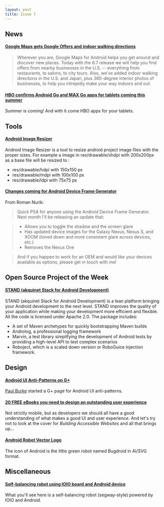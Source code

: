 ```yaml
---
layout: post
title: Issue 7
---
```

## News

#### [Google Maps gets Google Offers and indoor walking directions](http://google-latlong.blogspot.com/2012/05/shop-and-travel-smarter-with-google.html)
> Wherever you are, Google Maps for Android helps you get around and discover new places. Today with the 6.7 release we will help you find offers from nearby businesses in the U.S. -- everything from restaurants, to salons, to city tours. Also, we’ve added indoor walking directions in the U.S. and Japan, plus 360-degree interior photos of businesses, to help you intrepidly make your way indoors and out.

#### [HBO confirms Android Go and MAX Go apps for tablets coming this summer](http://www.theverge.com/2012/5/11/3014966/hbo-confirms-android-go-and-max-go-apps-tablets-this-summer)
Summer is coming! And with it come HBO apps for your tablets.

## Tools

#### [Android Image Resizer](https://github.com/bearstouch/android_img_resizer)
Android Image Resizer is a tool to resize android project image files with the proper sizes.
For example a image in res/drawable/xhdpi with 200x200px as a base file will be resized to :

* res/drawable/hdpi with 150x150 px
* res/drawable/mdpi with 100x100 px
* res/drawable/ldpi with 75x75 px


#### [Changes coming for Android Device Frame Generator](https://plus.google.com/113735310430199015092/posts/NhnqtdZjyoT)
From Roman Nurik: 
> Quick PSA for anyone using the Android Device Frame Generator. Next month I'll be releasing an update that:

> * Allows you to toggle the shadow and the screen glare
> * Has updated device images for the Galaxy Nexus, Nexus S, and XOOM (toned down and more consistent glare across devices, etc.)
> * Removes the Nexus One

> And if you happen to work for an OEM and would like your devices available as options, please get in touch with me!

## Open Source Project of the Week

#### [STAND (akquinet Stack for Android Development)](http://stand.spree.de/overview)
STAND (akquinet Stack for Android Development) is a lean platform bringing your Android development to the next level. STAND improves the quality of your application while making your development more efficient and flexible. All the code is licensed under Apache 2.0. The package includes:

* A set of Maven archetypes for quickly bootstrapping Maven builds
* Androlog, a professional logging framework
* Marvin, a test library simplifying the development of Android tests by providing a high-level API to test complex scenarios
* Roboject, which is a scaled down version or RoboGuice injection framework.

## Design

#### [Android UI Anti-Patterns on G+](http://plus.google.com/104844169030193199790)
[Paul Burke](https://plus.google.com/113406723988623654387) started a G+ page for Android UI anti-patterns. 

#### [20 FREE eBooks you need to design an outstanding user experience](http://www.keepitusable.com/blog/?p=46)
Not strictly mobile, but as developers we should all have a good understanding of what makes a good UI and user experience. And let's try not to look at the cover for *Building Accessible Websites* and all that brings up…

#### [Android Robot Vector Logo](http://www.hdicon.com/vector-logos/android-robot/)
The icon of Android is the little green robot named Bugdroid in AI/SVG format.

## Miscellaneous

#### [Self-balancing robot using IOIO board and Android device](https://plus.google.com/113760481226159480550/posts/YkDnQNxMwM8)
What you'll see here is a self-balancing robot (segway-style) powered by IOIO and Android.

